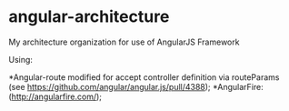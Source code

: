 angular-architecture
====================

My architecture organization for use of AngularJS Framework


Using:

  *Angular-route modified for accept controller definition via routeParams (see https://github.com/angular/angular.js/pull/4388);
  *AngularFire: (http://angularfire.com/);
  

